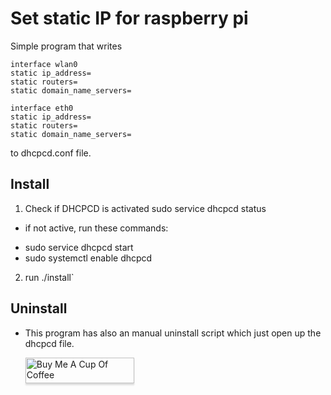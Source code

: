# Set static IP for raspberry pi

Simple program that writes
```
interface wlan0
static ip_address= 
static routers= 
static domain_name_servers= 

interface eth0
static ip_address= 
static routers= 
static domain_name_servers= 
```
to dhcpcd.conf file.


## Install
1. Check if DHCPCD is activated
sudo service dhcpcd status

* if not active, run these commands:
- sudo service dhcpcd start
- sudo systemctl enable dhcpcd

2. run ./install`

## Uninstall
- This program has also an manual uninstall script which just open up the dhcpcd file. 




	<a href="https://www.buymeacoffee.com/heggland" target="_blank"><img src="https://www.buymeacoffee.com/assets/img/custom_images/orange_img.png" alt="Buy Me A Cup Of 		Coffee" style="height: 41px !important;width: 174px !important;box-shadow: 0px 3px 2px 0px rgba(190, 190, 190, 0.5) !important;-webkit-box-shadow: 0px 3px 2px 0px 		rgba(190, 190, 190, 0.5) !important;" ></a>
